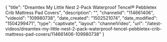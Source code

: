 {
    "title": "Dreamtex My Little Nest 2-Pack Waterproof Tencel&reg; Pebbletex Crib Mattress Pad Covers",
    "description": "",
    "channelid": "114661406",
    "videoid": "109980738",
    "date_created": "1502521074",
    "date_modified": "1504299471",
    "type": "captivate",
    "layout": "channelVideo",
    "url": "\/latest-videos\/dreamtex-my-little-nest-2-pack-waterproof-tencel-pebbletex-crib-mattress-pad-covers\/114661406-109980738"
}